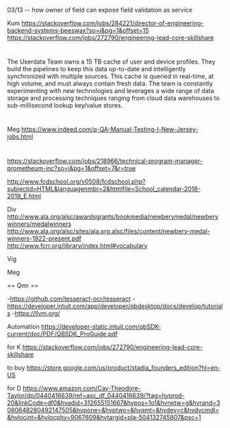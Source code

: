 03/13
  -- how owner of field can expose field validation as service


Kum
https://stackoverflow.com/jobs/284221/director-of-engineering-backend-systems-beeswax?so=i&pg=1&offset=15
https://stackoverflow.com/jobs/272790/engineering-lead-core-skillshare


#
The Userdata Team owns a 15 TB cache of user and device profiles. They build the pipelines to keep this data up-to-date and intelligently synchronized with multiple sources. This cache is queried in real-time, at high volume, and must always contain fresh data. The team is constantly experimenting with new technologies and leverages a wide range of data storage and processing techniques ranging from cloud data warehouses to sub-millisecond lookup key/value stores. 

#

#
Meg
https://www.indeed.com/q-QA-Manual-Testing-l-New-Jersey-jobs.html
#


https://stackoverflow.com/jobs/218966/technical-program-manager-prometheum-inc?so=i&pg=1&offset=7&r=true

http://www.fcdschool.org/v0508/fcdschool.php?subjectid=HTML&languagenmbr=2&htmlfile=School_calendar-2018-2019_E.html

Div
http://www.ala.org/alsc/awardsgrants/bookmedia/newberymedal/newberywinners/medalwinners
http://www.ala.org/alsc/sites/ala.org.alsc/files/content/newbery-medal-winners-1922-present.pdf
http://www.fcrr.org/library/index.html#vocabulary

Vig

Meg

== Qmr ==

-https://github.com/tesseract-ocr/tesseract
-https://developer.intuit.com/app/developer/qbdesktop/docs/develop/tutorials
-https://llvm.org/


Automation
https://developer-static.intuit.com/qbSDK-current/doc/PDF/QBSDK_ProGuide.pdf


for K
https://stackoverflow.com/jobs/272790/engineering-lead-core-skillshare


to buy
https://store.google.com/us/product/stadia_founders_edition?hl=en-US


for D
https://www.amazon.com/Cay-Theodore-Taylor/dp/0440416639/ref=asc_df_0440416639/?tag=hyprod-20&linkCode=df0&hvadid=312655151667&hvpos=1o1&hvnetw=g&hvrand=3080648280492147505&hvpone=&hvptwo=&hvqmt=&hvdev=c&hvdvcmdl=&hvlocint=&hvlocphy=9067609&hvtargid=pla-504132745807&psc=1
